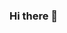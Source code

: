 ### Hi there 👋

<!--
**Aktarudin/Aktarudin** is a ✨ _special_ ✨ repository because its `README.md` (this file) appears on your GitHub profile.

Here are some ideas to get you started:

- 🌱 I’m currently learning HTML & Python
- 📫 How to reach me: akhtar.hafizzudin.id@gmail.com
-->
